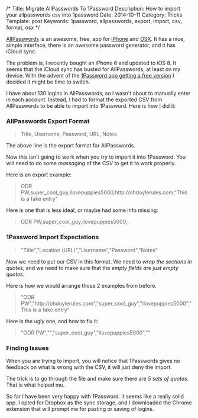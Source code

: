 /*
Title: Migrate AllPasswords To 1Password
Description: How to import your allpasswords csv into 1password
Date: 2014-10-11
Category: Tricks
Template: post
Keywords: 1password, allpasswords, export, import, csv, format, osx
*/

[AllPasswords](https://itunes.apple.com/ca/app/allpasswords-handy-personal/id588258846?mt=12) is an awesome, free, app for [iPhone](https://itunes.apple.com/ca/app/allpasswords/id578246311?mt=8) and [OSX](https://itunes.apple.com/ca/app/allpasswords-handy-personal/id588258846?mt=12). It has a nice, simple interface, there is an awesome password generator, and it has iCloud sync.

The problem is, I recently bought an iPhone 6 and updated to iOS 8. It seems that the iCloud sync has busted for AllPasswords, at least on my device. With the advent of the [1Password app getting a free version](http://bgr.com/2014/09/17/1password-for-ios-free-download/) I decided it might be time to switch. 

I have about 130 logins in AllPasswords, so I wasn't about to manually enter in each account. Instead, I had to format the exported CSV from AllPasswords to be able to import into 1Password. Here is how I did it:

### AllPasswords Export Format

> Title, Username, Password, URL, Notes

The above line is the export format for AllPasswords.

Now this isn't going to work when you try to import it into 1Password. You will need to do some *massaging* of the CSV to get it to work properly.

Here is an export example:

> ODR PW,super_cool_guy,ilovepuppies5000,http\://ohdoylerules\.com,"This is a fake entry"

Here is one that is less ideal, or maybe had some info missing:

> ODR PW,super_cool_guy,ilovepuppies5000,,

### 1Password Import Expectations

> "Title","Location (URL)","Username","Password","Notes"

Now we need to put our CSV in this format. We need to *wrap the sections in quotes*, and we need to make sure that the *empty fields are just empty quotes*.

Here is how we would arrange those 2 examples from before.

> "ODR PW","http\://ohdoylerules\.com","super_cool_guy","ilovepuppies5000","This is a fake entry"

Here is the ugly one, and how to fix it:

> "ODR PW","","super_cool_guy","ilovepuppies5000",""

### Finding Issues

When you are trying to import, you will notice that 1Passwords gives no feedback on what is wrong with the CSV, it will just deny the import.

The trick is to go through the file and make sure there are *5 sets of quotes*. That is what helped me.

So far I have been very happy with 1Password. It seems like a really solid app. I opted for Dropbox as the sync storage, and I downloaded the Chrome extension that will prompt me for pasting or saving of logins.




